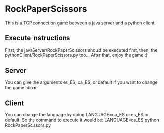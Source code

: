# RockPaperScissors
This is a TCP connection game between a java server and a python client.

## Execute instructions
First, the javaServer/RockPaperScissors should be executed first, then, the pythonClient/RockPaperScissors.py too... After that, enjoy the game :)

## Server
You can give the arguments es_ES, ca_ES, or default if you want to change the game idiom.

## Client
You can change the language by doing LANGUAGE=ca_ES or es_ES or default.
So the command to execute it would be: LANGUAGE=ca_ES python RockPaperScissors.py